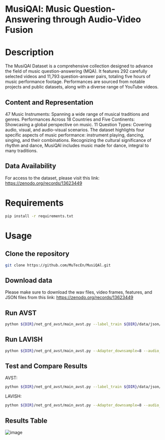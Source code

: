 # MusiQAl: Music Question-Answering through Audio-Video Fusion

# Description

The MusiQAl Dataset is a comprehensive collection designed to advance the field of music question-answering (MQA). It features 292 carefully selected videos and 11,793 question-answer pairs, totaling five hours of music performance footage. Performances are sourced from notable projects and public datasets, along with a diverse range of YouTube videos.

## Content and Representation
47 Music Instruments: Spanning a wide range of musical traditions and genres.
Performances Across 18 Countries and Five Continents: Showcasing a global perspective on music.
11 Question Types: Covering audio, visual, and audio-visual scenarios.
The dataset highlights four specific aspects of music performance: instrument playing, dancing, singing, and their combinations. Recognizing the cultural significance of rhythm and dance, MusiQAl includes music made for dance, integral to many traditions.

## Data Availability
For access to the dataset, please visit this link: https://zenodo.org/records/13623449

# Requirements

```bash 
pip install -r requirements.txt
```

# Usage

## Clone the repository

``` bash
git clone https://github.com/MuTecEn/MusiQAl.git
```

## Download data

Please make sure to download the wav files, video frames, features, and JSON files from this link: https://zenodo.org/records/13623449

## Run AVST

```bash
python ${DIR}/net_grd_avst/main_avst.py --label_train ${DIR}/data/json/avqa-train.json --label_val ${DIR}/data/json/avqa-val.json --label_test ${DIR}/data/json/avqa-test.json --batch-size 16 --epochs 30 --mode train --model_save_dir ${DIR}/net_grd_avst/avst_models/
```

## Run LAVISH 

```bash
python ${DIR}/net_grd_avst/main_avst.py --Adapter_downsample=8 --audio_dir=${DIR}/data/feats/vggish --epochs=30 -- is_before_layernorm=1 --is_bn=0 --is_gate=1 --is_multimodal=1 --is_post_layernorm=1 --is_vit_ln=1 --num_conv_group=4 --num_tokens=64 --num_workers=16 --video_res14x14_dir=${DIR}/data/feats/res18_14x14 --video_dir=${DIR}/data/frames --wandb=1 --mode train
```

## Test and Compare Results

AVST:

```bash
python ${DIR}/net_grd_avst/main_avst.py --label_train ${DIR}/data/json/avqa-train.json --label_val ${DIR}/data/json/avqa-val.json --label_test ${DIR}/data/json/avqa-test.json --batch-size 16 --epochs 30 --mode test --model_save_dir ${DIR}/net_grd_avst/avst_models/
```

LAVISH: 
```bash
python ${DIR}/net_grd_avst/main_avst.py --Adapter_downsample=8 --audio_dir=${DIR}/data/feats/vggish --epochs=30 -- is_before_layernorm=1 --is_bn=0 --is_gate=1 --is_multimodal=1 --is_post_layernorm=1 --is_vit_ln=1 --num_conv_group=4 --num_tokens=64 --num_workers=16 --video_res14x14_dir=${DIR}/data/feats/res18_14x14 --video_dir=${DIR}/data/frames --wandb=1 --mode test
```
## Results Table

![image](https://github.com/user-attachments/assets/6d38831d-67ef-45e2-918c-842d616e46a3)

